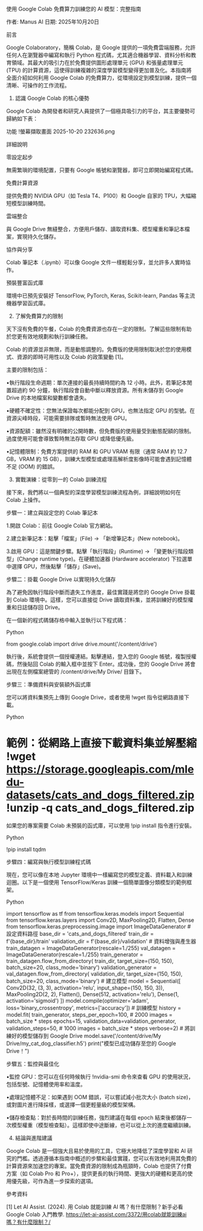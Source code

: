 使用 Google Colab 免費算力訓練您的 AI 模型：完整指南 

作者: Manus AI 日期: 2025年10月20日 

前言 

Google Colaboratory，簡稱 Colab，是 Google 提供的一項免費雲端服務，允許任何人在瀏覽器中編寫和執行 Python 程式碼，尤其適合機器學習、資料分析和教育領域。其最大的吸引力在於免費提供圖形處理單元 (GPU) 和張量處理單元 (TPU) 的計算資源，這使得訓練複雜的深度學習模型變得更加普及化。本指南將全面介紹如何利用 Google Colab 的免費算力，從環境設定到模型訓練，提供一個清晰、可操作的工作流程。 

1. 認識 Google Colab 的核心優勢 

Google Colab 為開發者和研究人員提供了一個極具吸引力的平台，其主要優勢可歸納如下表： 

功能 !螢幕擷取畫面 2025-10-20 232636.png

詳細說明 

零設定起步 

無需繁瑣的環境配置，只要有 Google 帳號和瀏覽器，即可立即開始編寫程式碼。 

免費計算資源 

提供免費的 NVIDIA GPU（如 Tesla T4、P100）和 Google 自家的 TPU，大幅縮短模型訓練時間。 

雲端整合 

與 Google Drive 無縫整合，方便用戶儲存、讀取資料集、模型權重和筆記本檔案，實現持久化儲存。 

協作與分享 

Colab 筆記本（.ipynb）可以像 Google 文件一樣輕鬆分享，並允許多人實時協作。 

預裝豐富函式庫 

環境中已預先安裝好 TensorFlow, PyTorch, Keras, Scikit-learn, Pandas 等主流機器學習函式庫。 

2. 了解免費算力的限制 

天下沒有免費的午餐，Colab 的免費資源也存在一定的限制。了解這些限制有助於您更有效地規劃和執行訓練任務。 

Colab 的資源並非無限，而是動態調整的。免費版的使用限制取決於您的使用模式、資源的即時可用性以及 Colab 的政策變動 [1]。 

主要的限制包括： 

•執行階段生命週期：單次連接的最長持續時間約為 12 小時。此外，若筆記本閒置超過約 90 分鐘，執行階段會自動中斷以釋放資源。所有未儲存到 Google Drive 的本地檔案和變數都會遺失。 

•硬體不確定性：您無法保證每次都能分配到 GPU，也無法指定 GPU 的型號。在資源尖峰時段，可能需要排隊或暫時無法使用 GPU。 

•資源配額：雖然沒有明確的公開時數，但免費版的使用量受到動態配額的限制。過度使用可能會導致暫時無法存取 GPU 或降低優先級。 

•記憶體限制：免費方案提供的 RAM 和 GPU VRAM 有限（通常 RAM 約 12.7 GB，VRAM 約 15 GB），訓練大型模型或處理高解析度影像時可能會遇到記憶體不足 (OOM) 的錯誤。 

3. 實戰演練：從零到一的 Colab 訓練流程 

接下來，我們將以一個典型的深度學習模型訓練流程為例，詳細說明如何在 Colab 上操作。 

步驟一：建立與設定您的 Colab 筆記本 

1.開啟 Colab：前往 Google Colab 官方網站。 

2.建立新筆記本：點擊「檔案」(File) -> 「新增筆記本」(New notebook)。 

3.啟用 GPU：這是關鍵步驟。點擊「執行階段」(Runtime) -> 「變更執行階段類型」(Change runtime type)。在硬體加速器 (Hardware accelerator) 下拉選單中選擇 GPU，然後點擊「儲存」(Save)。 

步驟二：掛載 Google Drive 以實現持久化儲存 

為了避免因執行階段中斷而遺失工作進度，最佳實踐是將您的 Google Drive 掛載到 Colab 環境中。這樣，您可以直接從 Drive 讀取資料集，並將訓練好的模型權重和日誌儲存回 Drive。 

在一個新的程式碼儲存格中輸入並執行以下程式碼： 

Python 

from google.colab import drive drive.mount('/content/drive') 

執行後，系統會提供一個授權連結。點擊連結，登入您的 Google 帳號，複製授權碼，然後貼回 Colab 的輸入框中並按下 Enter。成功後，您的 Google Drive 將會出現在左側檔案總管的 /content/drive/My Drive/ 目錄下。 

步驟三：準備資料與安裝額外函式庫 

您可以將資料集預先上傳到 Google Drive，或者使用 !wget 指令從網路直接下載。 

Python 

# 範例：從網路上直接下載資料集並解壓縮 !wget https://storage.googleapis.com/mledu-datasets/cats_and_dogs_filtered.zip !unzip -q cats_and_dogs_filtered.zip 

如果您的專案需要 Colab 未預裝的函式庫，可以使用 !pip install 指令進行安裝。 

Python 

!pip install tqdm 

步驟四：編寫與執行模型訓練程式碼 

現在，您可以像在本地 Jupyter 環境中一樣編寫您的模型定義、資料載入和訓練迴圈。以下是一個使用 TensorFlow/Keras 訓練一個簡單圖像分類模型的範例框架。 

Python 

import tensorflow as tf from tensorflow.keras.models import Sequential from tensorflow.keras.layers import Conv2D, MaxPooling2D, Flatten, Dense from tensorflow.keras.preprocessing.image import ImageDataGenerator # 設定資料路徑 base_dir = 'cats_and_dogs_filtered' train_dir = f'{base_dir}/train' validation_dir = f'{base_dir}/validation' # 資料增強與產生器 train_datagen = ImageDataGenerator(rescale=1./255) val_datagen = ImageDataGenerator(rescale=1./255) train_generator = train_datagen.flow_from_directory( train_dir, target_size=(150, 150), batch_size=20, class_mode='binary') validation_generator = val_datagen.flow_from_directory( validation_dir, target_size=(150, 150), batch_size=20, class_mode='binary') # 建立模型 model = Sequential([ Conv2D(32, (3, 3), activation='relu', input_shape=(150, 150, 3)), MaxPooling2D(2, 2), Flatten(), Dense(512, activation='relu'), Dense(1, activation='sigmoid') ]) model.compile(optimizer='adam', loss='binary_crossentropy', metrics=['accuracy']) # 訓練模型 history = model.fit( train_generator, steps_per_epoch=100, # 2000 images = batch_size * steps epochs=15, validation_data=validation_generator, validation_steps=50, # 1000 images = batch_size * steps verbose=2) # 將訓練好的模型儲存到 Google Drive model.save('/content/drive/My Drive/my_cat_dog_classifier.h5') print("模型已成功儲存至您的 Google Drive！") 

步驟五：監控與最佳化 

•監控 GPU：您可以在任何時候執行 !nvidia-smi 命令來查看 GPU 的使用狀況，包括型號、記憶體使用率和溫度。 

•處理記憶體不足：如果遇到 OOM 錯誤，可以嘗試減小批次大小 (batch size)，或對圖片進行降採樣，或選擇一個更輕量級的模型架構。 

•儲存檢查點：對於長時間的訓練任務，強烈建議在每個 epoch 結束後都儲存一次模型權重（模型檢查點）。這樣即使中途斷線，也可以從上次的進度繼續訓練。 

4. 結論與進階建議 

Google Colab 是一個強大且易於使用的工具，它極大地降低了深度學習和 AI 研究的門檻。透過遵循本指南中概述的步驟和最佳實踐，您可以有效地利用其免費的計算資源來加速您的專案。當免費資源的限制成為瓶頸時，Colab 也提供了付費方案（如 Colab Pro 和 Pro+），提供更長的執行時間、更強大的硬體和更高的使用優先級，可作為進一步探索的選項。 

參考資料 

[1] Let AI Assist. (2024). 用 Colab 就能訓練 AI 嗎？有什麼限制？新手必看 Google Colab 入門教學. https://let-ai-assist.com/3372/用colab就能訓練ai嗎？有什麼限制？/ 

 

